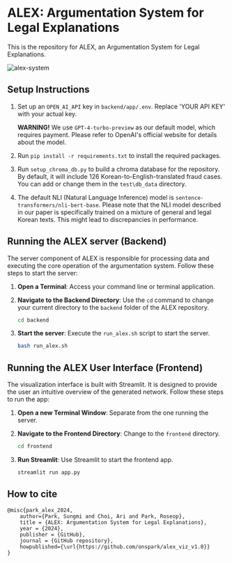 # ALEX: Argumentation System for Legal Explanations

This is the repository for ALEX, an Argumentation System for Legal Explanations. 


![alex-system](https://github.com/onspark/images/blob/main/demo_alex_low_res.gif)



## Setup Instructions

1. Set up an `OPEN_AI_API` key in `backend/app/.env`. Replace 'YOUR API KEY' with your actual key.

   **WARNING!** 
   We use `GPT-4-turbo-preview` as our default model, which requires payment. Please refer to OpenAI's official website for details about the model.

2. Run `pip install -r requirements.txt` to install the required packages.

3. Run `setup_chroma_db.py` to build a chroma database for the repository. By default, it will include 126 Korean-to-English-translated fraud cases. You can add or change them in the `test\db_data` directory.

4. The default NLI (Natural Language Inference) model is `sentence-transformers/nli-bert-base`. Please note that the NLI model described in our paper is specifically trained on a mixture of general and legal Korean texts. This might lead to discrepancies in performance.

## Running the ALEX server (Backend)
The server component of ALEX is responsible for processing data and executing the core operation of the argumentation system. Follow these steps to start the server:

1. **Open a Terminal**: Access your command line or terminal application.

2. **Navigate to the Backend Directory**: Use the `cd` command to change your current directory to the `backend` folder of the ALEX repository.
   ```bash
   cd backend
   ```
3. **Start the server**: Execute the `run_alex.sh` script to start the server.

    ```bash
    bash run_alex.sh
    ```

## Running the ALEX User Interface (Frontend)
The visualization interface is built with Streamlit. It is designed to provide the user an intuitive overview of the generated network. Follow these steps to run the app:

1. **Open a new Terminal Window**: Separate from the one running the server.

2. **Navigate to the Frontend Directory**: Change to the `frontend` directory.

    ```bash
    cd frontend
    ```

3. **Run Streamlit**: Use Streamlit to start the frontend app.

    ```bash
    streamlit run app.py
    ```

## How to cite
```
@misc{park_alex_2024,
    author={Park, Sungmi and Choi, Ari and Park, Roseop},
    title = {ALEX: Argumentation System for Legal Explanations},
    year = {2024},
    publisher = {GitHub},
    journal = {GitHub repository},
    howpublished={\url{https://github.com/onspark/alex_viz_v1.0}}
}
```
